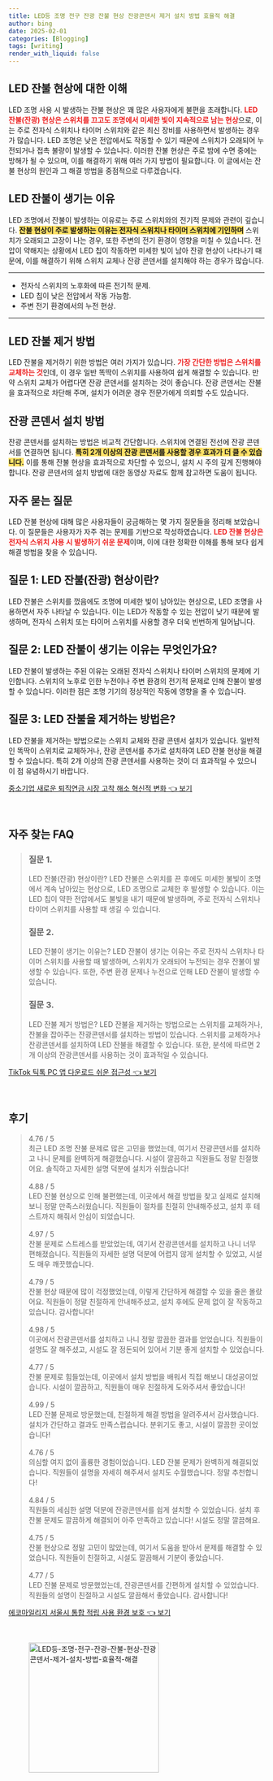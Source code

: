 ```yaml
---
title: LED등 조명 전구 잔광 잔불 현상 잔광콘덴서 제거 설치 방법 효율적 해결
author: bing
date: 2025-02-01
categories: [Blogging]
tags: [writing]
render_with_liquid: false
---
```



<h2 id='led_잔불_현상'>LED 잔불 현상에 대한 이해</h2>

<p>LED 조명 사용 시 발생하는 잔불 현상은 꽤 많은 사용자에게 불편을 초래합니다. <b><span style="color: #ee2323;">LED 잔불(잔광) 현상은 스위치를 끄고도 조명에서 미세한 빛이 지속적으로 남는 현상</span></b>으로, 이는 주로 전자식 스위치나 타이머 스위치와 같은 최신 장비를 사용하면서 발생하는 경우가 많습니다. LED 조명은 낮은 전압에서도 작동할 수 있기 때문에 스위치가 오래되어 누전되거나 접촉 불량이 발생할 수 있습니다. 이러한 잔불 현상은 주로 밤에 수면 중에는 방해가 될 수 있으며, 이를 해결하기 위해 여러 가지 방법이 필요합니다. 이 글에서는 잔불 현상의 원인과 그 해결 방법을 중점적으로 다루겠습니다.</p>

<h2 id='led_잔불_원인'>LED 잔불이 생기는 이유</h2>

<p>LED 조명에서 잔불이 발생하는 이유로는 주로 스위치와의 전기적 문제와 관련이 깊습니다. <b><span style="background-color: #ffe066;">잔불 현상이 주로 발생하는 이유는 전자식 스위치나 타이머 스위치에 기인하며</span></b> 스위치가 오래되고 고장이 나는 경우, 또한 주변의 전기 환경이 영향을 미칠 수 있습니다. 전압이 약해지는 상황에서 LED 칩이 작동하면 미세한 빛이 남아 잔광 현상이 나타나기 때문에, 이를 해결하기 위해 스위치 교체나 잔광 콘덴서를 설치해야 하는 경우가 많습니다.</p>

<hr />

<ul>
    <li>전자식 스위치의 노후화에 따른 전기적 문제.</li>
    <li>LED 칩이 낮은 전압에서 작동 가능함.</li>
    <li>주변 전기 환경에서의 누전 현상.</li>
</ul>

<hr />

<h2 id='잔불_제거_방법'>LED 잔불 제거 방법</h2>

<p>LED 잔불을 제거하기 위한 방법은 여러 가지가 있습니다. <b><span style="color: #ee2323;">가장 간단한 방법은 스위치를 교체하는 것</span></b>인데, 이 경우 일반 똑딱이 스위치를 사용하여 쉽게 해결할 수 있습니다. 만약 스위치 교체가 어렵다면 잔광 콘덴서를 설치하는 것이 좋습니다. 잔광 콘덴서는 잔불을 효과적으로 차단해 주며, 설치가 어려운 경우 전문가에게 의뢰할 수도 있습니다.</p>

<h2 id='잔광_콘덴서_설치'>잔광 콘덴서 설치 방법</h2>

<p>잔광 콘덴서를 설치하는 방법은 비교적 간단합니다. 스위치에 연결된 전선에 잔광 콘덴서를 연결하면 됩니다. <b><span style="background-color: #ffe066;">특히 2개 이상의 잔광 콘덴서를 사용할 경우 효과가 더 클 수 있습니다.</span></b> 이를 통해 잔불 현상을 효과적으로 차단할 수 있으니, 설치 시 주의 깊게 진행해야 합니다. 잔광 콘덴서의 설치 방법에 대한 동영상 자료도 함께 참고하면 도움이 됩니다.</p>

<h2 id='자주_묻는_질문'>자주 묻는 질문</h2>

<p>LED 잔불 현상에 대해 많은 사용자들이 궁금해하는 몇 가지 질문들을 정리해 보았습니다. 이 질문들은 사용자가 자주 겪는 문제를 기반으로 작성하였습니다. <b><span style="color: #ee2323;">LED 잔불 현상은 전자식 스위치 사용 시 발생하기 쉬운 문제</span></b>이며, 이에 대한 정확한 이해를 통해 보다 쉽게 해결 방법을 찾을 수 있습니다.</p>

<h2 id='질문_1'>질문 1: LED 잔불(잔광) 현상이란?</h2>

<p>LED 잔불은 스위치를 껐음에도 조명에 미세한 빛이 남아있는 현상으로, LED 조명을 사용하면서 자주 나타날 수 있습니다. 이는 LED가 작동할 수 있는 전압이 낮기 때문에 발생하며, 전자식 스위치 또는 타이머 스위치를 사용할 경우 더욱 빈번하게 일어납니다.</p>

<h2 id='질문_2'>질문 2: LED 잔불이 생기는 이유는 무엇인가요?</h2>

<p>LED 잔불이 발생하는 주된 이유는 오래된 전자식 스위치나 타이머 스위치의 문제에 기인합니다. 스위치의 노후로 인한 누전이나 주변 환경의 전기적 문제로 인해 잔불이 발생할 수 있습니다. 이러한 점은 조명 기기의 정상적인 작동에 영향을 줄 수 있습니다.</p>

<h2 id='질문_3'>질문 3: LED 잔불을 제거하는 방법은?</h2>

<p>LED 잔불을 제거하는 방법으로는 스위치 교체와 잔광 콘덴서 설치가 있습니다. 일반적인 똑딱이 스위치로 교체하거나, 잔광 콘덴서를 추가로 설치하여 LED 잔불 현상을 해결할 수 있습니다. 특히 2개 이상의 잔광 콘덴서를 사용하는 것이 더 효과적일 수 있으니 이 점 유념하시기 바랍니다.</p>


<p><a class="click-button" title="중소기업 새로운 퇴직연금 시장 고착 해소 혁신적 변화" href="https://aptwhite.github.io/posts/%EC%A4%91%EC%86%8C%EA%B8%B0%EC%97%85-%EC%83%88%EB%A1%9C%EC%9A%B4-%ED%87%B4%EC%A7%81%EC%97%B0%EA%B8%88-%EC%8B%9C%EC%9E%A5-%EA%B3%A0%EC%B0%A9-%ED%95%B4%EC%86%8C-%ED%98%81%EC%8B%A0%EC%A0%81-%EB%B3%80%ED%99%94/" rel="dofollow">중소기업 새로운 퇴직연금 시장 고착 해소 혁신적 변화 👈 보기</a></p><br>
<h2 id='자주_찾는_FAQ'>자주 찾는 FAQ</h2>
<div itemscope="" itemtype="https://schema.org/FAQPage"> 
<blockquote> 
<div itemscope="" itemprop="mainEntity" itemtype="https://schema.org/Question"> 
<h3 itemprop="name">질문 1.</h3> 
<div itemscope="" itemprop="acceptedAnswer" itemtype="https://schema.org/Answer"> 
<span itemprop="text"> 
<p>LED 잔불(잔광) 현상이란? LED 잔불은 스위치를 끈 후에도 미세한 불빛이 조명에서 계속 남아있는 현상으로, LED 조명으로 교체한 후 발생할 수 있습니다. 이는 LED 칩이 약한 전압에서도 불빛을 내기 때문에 발생하며, 주로 전자식 스위치나 타이머 스위치를 사용할 때 생길 수 있습니다.</p> 
</span> 
</div> 
</div> 

<div itemscope="" itemprop="mainEntity" itemtype="https://schema.org/Question"> 
<h3 itemprop="name">질문 2.</h3> 
<div itemscope="" itemprop="acceptedAnswer" itemtype="https://schema.org/Answer"> 
<span itemprop="text"> 
<p>LED 잔불이 생기는 이유는? LED 잔불이 생기는 이유는 주로 전자식 스위치나 타이머 스위치를 사용할 때 발생하며, 스위치가 오래되어 누전되는 경우 잔불이 발생할 수 있습니다. 또한, 주변 환경 문제나 누전으로 인해 LED 잔불이 발생할 수 있습니다.</p> 
</span> 
</div> 
</div> 

<div itemscope="" itemprop="mainEntity" itemtype="https://schema.org/Question"> 
<h3 itemprop="name">질문 3.</h3> 
<div itemscope="" itemprop="acceptedAnswer" itemtype="https://schema.org/Answer"> 
<span itemprop="text"> 
<p>LED 잔불 제거 방법은? LED 잔불을 제거하는 방법으로는 스위치를 교체하거나, 잔불을 잡아주는 잔광콘덴서를 설치하는 방법이 있습니다. 스위치를 교체하거나 잔광콘덴서를 설치하여 LED 잔불을 해결할 수 있습니다. 또한, 분석에 따르면 2개 이상의 잔광콘덴서를 사용하는 것이 효과적일 수 있습니다.</p> 
</span> 
</div> 
</div> 
</blockquote> 
</div>
<p><a class="click-button" title="TikTok 틱톡 PC 앱 다운로드 쉬운 접근성" href="https://aptwhite.github.io/posts/TikTok-%ED%8B%B1%ED%86%A1-PC-%EC%95%B1-%EB%8B%A4%EC%9A%B4%EB%A1%9C%EB%93%9C-%EC%89%AC%EC%9A%B4-%EC%A0%91%EA%B7%BC%EC%84%B1/" rel="dofollow">TikTok 틱톡 PC 앱 다운로드 쉬운 접근성 👈 보기</a></p><br>
<h2 id='후기'>후기</h2>
<div itemscope itemtype="https://schema.org/Product">
  <blockquote>
  <div itemprop="review" itemscope itemtype="https://schema.org/Review">
      <div itemprop="reviewRating" itemscope itemtype="https://schema.org/Rating"> <span itemprop="ratingValue">4.76</span> / <span itemprop="bestRating">5</span> </div>
      <span itemprop="reviewBody">최근 LED 조명 잔불 문제로 많은 고민을 했었는데, 여기서 잔광콘덴서를 설치하고 나니 문제를 완벽하게 해결했습니다. 시설이 깔끔하고 직원들도 정말 친절했어요. 솔직하고 자세한 설명 덕분에 설치가 쉬웠습니다!</span>
  </div>
  <br>
  <div itemprop="review" itemscope itemtype="https://schema.org/Review">
      <div itemprop="reviewRating" itemscope itemtype="https://schema.org/Rating"> <span itemprop="ratingValue">4.88</span> / <span itemprop="bestRating">5</span> </div>
      <span itemprop="reviewBody">LED 잔불 현상으로 인해 불편했는데, 이곳에서 해결 방법을 찾고 실제로 설치해보니 정말 만족스러웠습니다. 직원들이 절차를 친절히 안내해주셨고, 설치 후 테스트까지 해줘서 안심이 되었습니다.</span>
  </div>
  <br>
  <div itemprop="review" itemscope itemtype="https://schema.org/Review">
      <div itemprop="reviewRating" itemscope itemtype="https://schema.org/Rating"> <span itemprop="ratingValue">4.97</span> / <span itemprop="bestRating">5</span> </div>
      <span itemprop="reviewBody">잔불 문제로 스트레스를 받았었는데, 여기서 잔광콘덴서를 설치하고 나니 너무 편해졌습니다. 직원들의 자세한 설명 덕분에 어렵지 않게 설치할 수 있었고, 시설도 매우 깨끗했습니다.</span>
  </div>
  <br>
  <div itemprop="review" itemscope itemtype="https://schema.org/Review">
      <div itemprop="reviewRating" itemscope itemtype="https://schema.org/Rating"> <span itemprop="ratingValue">4.79</span> / <span itemprop="bestRating">5</span> </div>
      <span itemprop="reviewBody">잔불 현상 때문에 많이 걱정했었는데, 이렇게 간단하게 해결할 수 있을 줄은 몰랐어요. 직원들이 정말 친절하게 안내해주셨고, 설치 후에도 문제 없이 잘 작동하고 있습니다. 감사합니다!</span>
  </div>
  <br>
  <div itemprop="review" itemscope itemtype="https://schema.org/Review">
      <div itemprop="reviewRating" itemscope itemtype="https://schema.org/Rating"> <span itemprop="ratingValue">4.98</span> / <span itemprop="bestRating">5</span> </div>
      <span itemprop="reviewBody">이곳에서 잔광콘덴서를 설치하고 나니 정말 깔끔한 결과를 얻었습니다. 직원들이 설명도 잘 해주셨고, 시설도 잘 정돈되어 있어서 기분 좋게 설치할 수 있었습니다.</span>
  </div>
  <br>
  <div itemprop="review" itemscope itemtype="https://schema.org/Review">
      <div itemprop="reviewRating" itemscope itemtype="https://schema.org/Rating"> <span itemprop="ratingValue">4.77</span> / <span itemprop="bestRating">5</span> </div>
      <span itemprop="reviewBody">잔불 문제로 힘들었는데, 이곳에서 설치 방법을 배워서 직접 해보니 대성공이었습니다. 시설이 깔끔하고, 직원들이 매우 친절하게 도와주셔서 좋았습니다!</span>
  </div>
  <br>
  <div itemprop="review" itemscope itemtype="https://schema.org/Review">
      <div itemprop="reviewRating" itemscope itemtype="https://schema.org/Rating"> <span itemprop="ratingValue">4.99</span> / <span itemprop="bestRating">5</span> </div>
      <span itemprop="reviewBody">LED 잔불 문제로 방문했는데, 친절하게 해결 방법을 알려주셔서 감사했습니다. 설치가 간단하고 결과도 만족스럽습니다. 분위기도 좋고, 시설이 깔끔한 곳이었습니다!</span>
  </div>
  <br>
  <div itemprop="review" itemscope itemtype="https://schema.org/Review">
      <div itemprop="reviewRating" itemscope itemtype="https://schema.org/Rating"> <span itemprop="ratingValue">4.76</span> / <span itemprop="bestRating">5</span> </div>
      <span itemprop="reviewBody">의심할 여지 없이 훌륭한 경험이었습니다. LED 잔불 문제가 완벽하게 해결되었습니다. 직원들이 설명을 자세히 해주셔서 설치도 수월했습니다. 정말 추천합니다!</span>
  </div>
  <br>
  <div itemprop="review" itemscope itemtype="https://schema.org/Review">
      <div itemprop="reviewRating" itemscope itemtype="https://schema.org/Rating"> <span itemprop="ratingValue">4.84</span> / <span itemprop="bestRating">5</span> </div>
      <span itemprop="reviewBody">직원들의 세심한 설명 덕분에 잔광콘덴서를 쉽게 설치할 수 있었습니다. 설치 후 잔불 문제도 깔끔하게 해결되어 아주 만족하고 있습니다! 시설도 정말 깔끔해요.</span>
  </div>
  <br>
  <div itemprop="review" itemscope itemtype="https://schema.org/Review">
      <div itemprop="reviewRating" itemscope itemtype="https://schema.org/Rating"> <span itemprop="ratingValue">4.75</span> / <span itemprop="bestRating">5</span> </div>
      <span itemprop="reviewBody">잔불 현상으로 정말 고민이 많았는데, 여기서 도움을 받아서 문제를 해결할 수 있었습니다. 직원들이 친절하고, 시설도 깔끔해서 기분이 좋았습니다.</span>
  </div>
  <br>
  <div itemprop="review" itemscope itemtype="https://schema.org/Review">
      <div itemprop="reviewRating" itemscope itemtype="https://schema.org/Rating"> <span itemprop="ratingValue">4.77</span> / <span itemprop="bestRating">5</span> </div>
      <span itemprop="reviewBody">LED 잔불 문제로 방문했었는데, 잔광콘덴서를 간편하게 설치할 수 있었습니다. 직원들의 설명이 친절하고 시설도 깔끔해서 좋았습니다. 감사합니다!</span>
  </div>
  </blockquote>
</div>
<p><a class="click-button" title="에코마일리지 서울시 통합 적립 사용 환경 보호" href="https://aptwhite.github.io/posts/%EC%97%90%EC%BD%94%EB%A7%88%EC%9D%BC%EB%A6%AC%EC%A7%80-%EC%84%9C%EC%9A%B8%EC%8B%9C-%ED%86%B5%ED%95%A9-%EC%A0%81%EB%A6%BD-%EC%82%AC%EC%9A%A9-%ED%99%98%EA%B2%BD-%EB%B3%B4%ED%98%B8/" rel="dofollow">에코마일리지 서울시 통합 적립 사용 환경 보호 👈 보기</a></p><br>
<figure class="image"><img src="https://aptwhite.github.io/assets/img/thumbnail/LED등-조명-전구-잔광-잔불-현상-잔광콘덴서-제거-설치-방법-효율적-해결.webp" alt="LED등-조명-전구-잔광-잔불-현상-잔광콘덴서-제거-설치-방법-효율적-해결" width="256" height="256"></figure>
